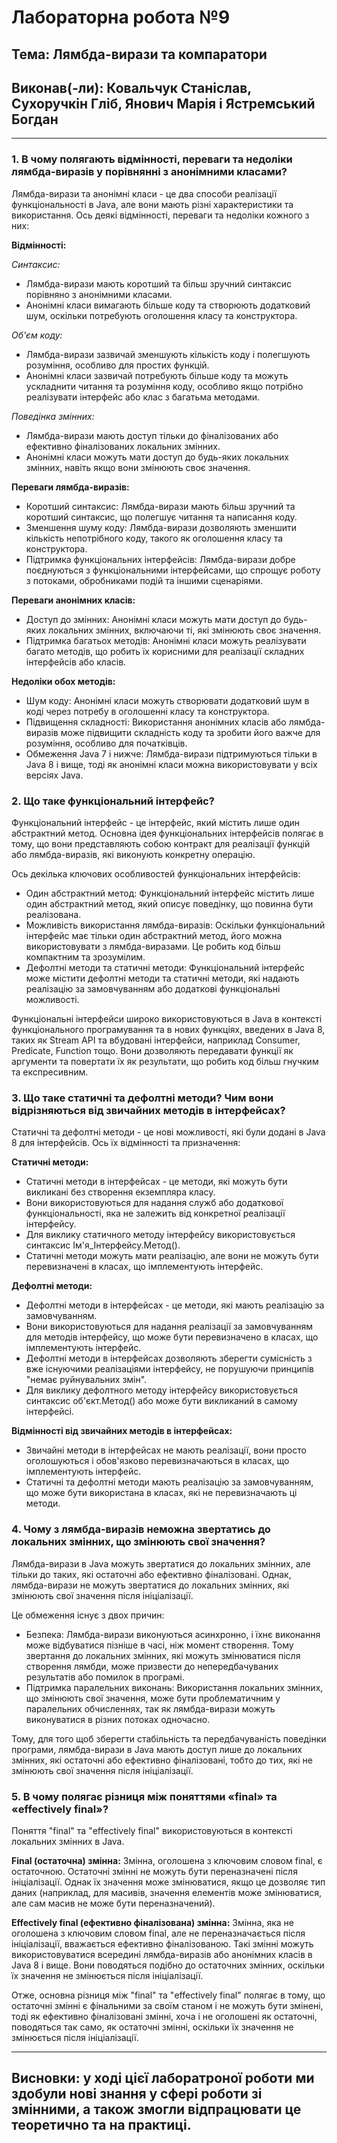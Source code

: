 # Лабораторна робота №9
## Тема: Лямбда-вирази та компаратори
## Виконав(-ли): Ковальчук Станіслав, Сухоручкін Гліб, Янович Марія і Ястремський Богдан
---
### 1. В чому полягають відмінності, переваги та недоліки лямбда-виразів у порівнянні з анонімними класами?
Лямбда-вирази та анонімні класи - це два способи реалізації функціональності в Java, але вони мають різні характеристики та використання. Ось деякі відмінності, переваги та недоліки кожного з них:

**Відмінності:**

 *Синтаксис:*
- Лямбда-вирази мають коротший та більш зручний синтаксис порівняно з анонімними класами.
- Анонімні класи вимагають більше коду та створюють додатковий шум, оскільки потребують оголошення класу та конструктора.

*Об'єм коду:*
- Лямбда-вирази зазвичай зменшують кількість коду і полегшують розуміння, особливо для простих функцій.
- Анонімні класи зазвичай потребують більше коду та можуть ускладнити читання та розуміння коду, особливо якщо потрібно реалізувати інтерфейс або клас з багатьма методами.
  
*Поведінка змінних:*
- Лямбда-вирази мають доступ тільки до фіналізованих або ефективно фіналізованих локальних змінних.
- Анонімні класи можуть мати доступ до будь-яких локальних змінних, навіть якщо вони змінюють своє значення.

**Переваги лямбда-виразів:**
- Коротший синтаксис: Лямбда-вирази мають більш зручний та коротший синтаксис, що полегшує читання та написання коду.
- Зменшення шуму коду: Лямбда-вирази дозволяють зменшити кількість непотрібного коду, такого як оголошення класу та конструктора.
- Підтримка функціональних інтерфейсів: Лямбда-вирази добре поєднуються з функціональними інтерфейсами, що спрощує роботу з потоками, обробниками подій та іншими сценаріями.

**Переваги анонімних класів:**
- Доступ до змінних: Анонімні класи можуть мати доступ до будь-яких локальних змінних, включаючи ті, які змінюють своє значення.
- Підтримка багатьох методів: Анонімні класи можуть реалізувати багато методів, що робить їх корисними для реалізації складних інтерфейсів або класів.

**Недоліки обох методів:**
- Шум коду: Анонімні класи можуть створювати додатковий шум в коді через потребу в оголошенні класу та конструктора.
- Підвищення складності: Використання анонімних класів або лямбда-виразів може підвищити складність коду та зробити його важче для розуміння, особливо для початківців.
- Обмеження Java 7 і нижче: Лямбда-вирази підтримуються тільки в Java 8 і вище, тоді як анонімні класи можна використовувати у всіх версіях Java.

### 2. Що таке функціональний інтерфейс?
Функціональний інтерфейс - це інтерфейс, який містить лише один абстрактний метод. Основна ідея функціональних інтерфейсів полягає в тому, що вони представляють собою контракт для реалізації функцій або лямбда-виразів, які виконують конкретну операцію.

Ось декілька ключових особливостей функціональних інтерфейсів:

- Один абстрактний метод: Функціональний інтерфейс містить лише один абстрактний метод, який описує поведінку, що повинна бути реалізована.
- Можливість використання лямбда-виразів: Оскільки функціональний інтерфейс має тільки один абстрактний метод, його можна використовувати з лямбда-виразами. Це робить код більш компактним та зрозумілим.
- Дефолтні методи та статичні методи: Функціональний інтерфейс може містити дефолтні методи та статичні методи, які надають реалізацію за замовчуванням або додаткові функціональні можливості.

Функціональні інтерфейси широко використовуються в Java в контексті функціонального програмування та в нових функціях, введених в Java 8, таких як Stream API та вбудовані інтерфейси, наприклад Consumer, Predicate, Function тощо. Вони дозволяють передавати функції як аргументи та повертати їх як результати, що робить код більш гнучким та експресивним.

### 3. Що таке статичні та дефолтні методи? Чим вони відрізняються від звичайних методів в інтерфейсах?
Статичні та дефолтні методи - це нові можливості, які були додані в Java 8 для інтерфейсів. Ось їх відмінності та призначення:

**Статичні методи:**
- Статичні методи в інтерфейсах - це методи, які можуть бути викликані без створення екземпляра класу.
- Вони використовуються для надання служб або додаткової функціональності, яка не залежить від конкретної реалізації інтерфейсу.
- Для виклику статичного методу інтерфейсу використовується синтаксис Ім'я_Інтерфейсу.Метод().
- Статичні методи можуть мати реалізацію, але вони не можуть бути перевизначені в класах, що імплементують інтерфейс.

**Дефолтні методи:**
- Дефолтні методи в інтерфейсах - це методи, які мають реалізацію за замовчуванням.
- Вони використовуються для надання реалізації за замовчуванням для методів інтерфейсу, що може бути перевизначено в класах, що імплементують інтерфейс.
- Дефолтні методи в інтерфейсах дозволяють зберегти сумісність з вже існуючими реалізаціями інтерфейсу, не порушуючи принципів "немає руйнувальних змін".
- Для виклику дефолтного методу інтерфейсу використовується синтаксис об'єкт.Метод() або може бути викликаний в самому інтерфейсі.

**Відмінності від звичайних методів в інтерфейсах:**
- Звичайні методи в інтерфейсах не мають реалізації, вони просто оголошуються і обов'язково перевизначаються в класах, що імплементують інтерфейс.
- Статичні та дефолтні методи мають реалізацію за замовчуванням, що може бути використана в класах, які не перевизначають ці методи.

### 4. Чому з лямбда-виразів неможна звертатись до локальних змінних, що змінюють свої значення?

Лямбда-вирази в Java можуть звертатися до локальних змінних, але тільки до таких, які остаточні або ефективно фіналізовані. Однак, лямбда-вирази не можуть звертатися до локальних змінних, які змінюють свої значення після ініціалізації.

Це обмеження існує з двох причин:

- Безпека: Лямбда-вирази виконуються асинхронно, і їхнє виконання може відбуватися пізніше в часі, ніж момент створення. Тому звертання до локальних змінних, які можуть змінюватися після створення лямбди, може призвести до непередбачуваних результатів або помилок в програмі.
- Підтримка паралельних виконань: Використання локальних змінних, що змінюють свої значення, може бути проблематичним у паралельних обчисленнях, так як лямбда-вирази можуть виконуватися в різних потоках одночасно.

Тому, для того щоб зберегти стабільність та передбачуваність поведінки програми, лямбда-вирази в Java мають доступ лише до локальних змінних, які остаточні або ефективно фіналізовані, тобто до тих, які не змінюють свої значення після ініціалізації.

### 5. В чому полягає різниця між поняттями «final» та «effectively final»?
Поняття "final" та "effectively final" використовуються в контексті локальних змінних в Java.

**Final (остаточна) змінна:**
Змінна, оголошена з ключовим словом final, є остаточною.
Остаточні змінні не можуть бути переназначені після ініціалізації. Однак їх значення може змінюватися, якщо це дозволяє тип даних (наприклад, для масивів, значення елементів може змінюватися, але сам масив не може бути переназначений).

**Effectively final (ефективно фіналізована) змінна:**
Змінна, яка не оголошена з ключовим словом final, але не переназначається після ініціалізації, вважається ефективно фіналізованою.
Такі змінні можуть використовуватися всередині лямбда-виразів або анонімних класів в Java 8 і вище.
Вони поводяться подібно до остаточних змінних, оскільки їх значення не змінюється після ініціалізації.

Отже, основна різниця між "final" та "effectively final" полягає в тому, що остаточні змінні є фінальними за своїм станом і не можуть бути змінені, тоді як ефективно фіналізовані змінні, хоча і не оголошені як остаточні, поводяться так само, як остаточні змінні, оскільки їх значення не змінюється після ініціалізації.

---
## **Висновки:** у ході цієї лаборатроної роботи ми здобули нові знання у сфері роботи зі змінними, а також змогли відпрацювати це теоретично та на практиці.
